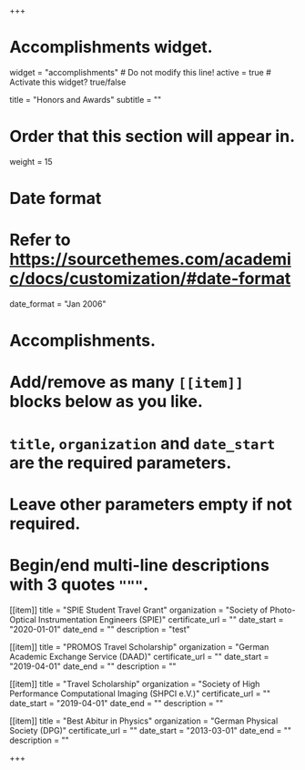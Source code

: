 +++
# Accomplishments widget.
widget = "accomplishments"  # Do not modify this line!
active = true  # Activate this widget? true/false

title = "Honors and Awards"
subtitle = ""

# Order that this section will appear in.
weight = 15

# Date format
#   Refer to https://sourcethemes.com/academic/docs/customization/#date-format
date_format = "Jan 2006"

# Accomplishments.
#   Add/remove as many `[[item]]` blocks below as you like.
#   `title`, `organization` and `date_start` are the required parameters.
#   Leave other parameters empty if not required.
#   Begin/end multi-line descriptions with 3 quotes `"""`.

[[item]]
  title = "SPIE Student Travel Grant"
  organization = "Society of Photo-Optical Instrumentation Engineers (SPIE)"
  certificate_url = ""
  date_start = "2020-01-01"
  date_end = ""
  description = "test"
  
[[item]]
  title = "PROMOS Travel Scholarship"
  organization = "German Academic Exchange Service (DAAD)"
  certificate_url = ""
  date_start = "2019-04-01"
  date_end = ""
  description = ""

[[item]]
  title = "Travel Scholarship"
  organization = "Society of High Performance Computational Imaging (SHPCI e.V.)"
  certificate_url = ""
  date_start = "2019-04-01"
  date_end = ""
  description = ""
  
[[item]]
  title = "Best Abitur in Physics"
  organization = "German Physical Society (DPG)"
  certificate_url = ""
  date_start = "2013-03-01"
  date_end = ""
  description = ""

+++
